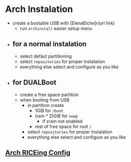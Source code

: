 # Arch Instalation
+ create a bootable USB with [ElenaEtche]r(url link)
  - run `archinstall` easier setup menu
+ ## for a normal instalation
  - select defaut partitioning
  - select `repositories` for proper instalation
  - everything else select and configure as you like
+ ## for DUALBoot
  - create a free space partition
  + when booting from USB
    - in partition create
      - 1GiB for `/boot`
      - (ram * 2)GiB for `swap`
        - if zram not enabled
      - rest of free space for root `/`
    - select `repositories` for proper instalation
    - everything else select and configure as you like

## [Arch RICEing Config](docs/ArchRICEGuide.md)
